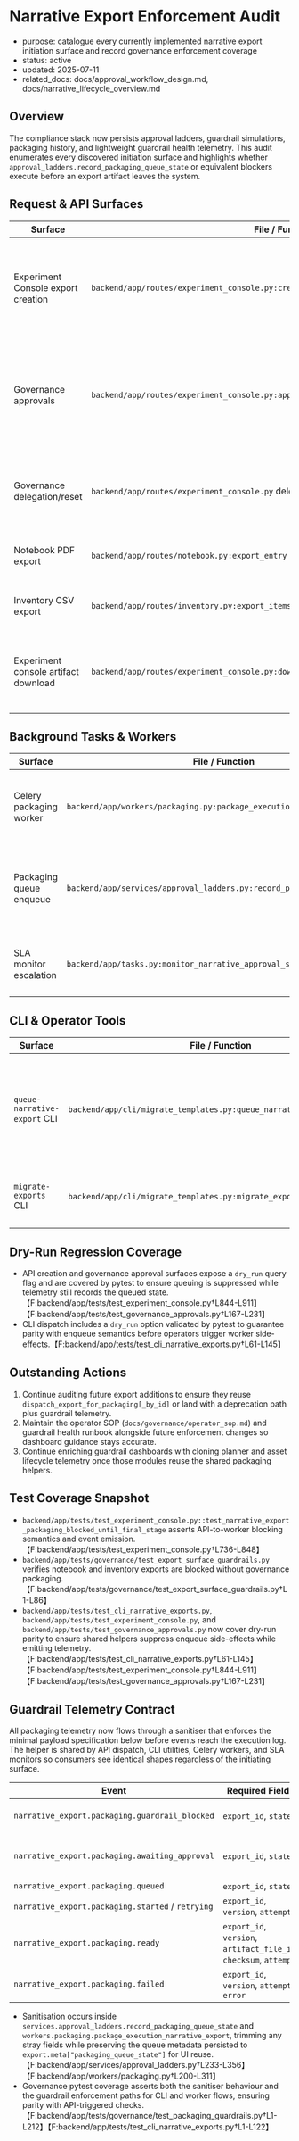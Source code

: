 # Narrative Export Enforcement Audit

- purpose: catalogue every currently implemented narrative export initiation surface and record governance enforcement coverage
- status: active
- updated: 2025-07-11
- related_docs: docs/approval_workflow_design.md, docs/narrative_lifecycle_overview.md

## Overview
The compliance stack now persists approval ladders, guardrail simulations, packaging history, and lightweight guardrail health telemetry. This audit enumerates every discovered initiation surface and highlights whether `approval_ladders.record_packaging_queue_state` or equivalent blockers execute before an export artifact leaves the system.

## Request & API Surfaces
| Surface | File / Function | Guardrail State | Notes |
| --- | --- | --- | --- |
| Experiment Console export creation | `backend/app/routes/experiment_console.py:create_execution_narrative_export` | ✅ Uses `approval_ladders.initialise_export_ladder` and defers packaging until `record_packaging_queue_state` returns `True`. | Shared service confirms stage completion, logs awaiting events, exposes a `dry_run` query flag for guardrail probes, and the worker reinspects state before artifact generation.【F:backend/app/routes/experiment_console.py†L3473-L3895】【F:backend/app/services/approval_ladders.py†L307-L488】 |
| Governance approvals | `backend/app/routes/experiment_console.py:approve_execution_narrative_export` | ✅ Calls `approval_ladders.record_stage_decision`, which returns `StageActionResult` and signals packaging readiness only after the final stage approves; supports a `dry_run` query toggle to keep guardrail audits side-effect free.【F:backend/app/routes/experiment_console.py†L4045-L4127】【F:backend/app/services/approval_ladders.py†L307-L488】 |
| Governance delegation/reset | `backend/app/routes/experiment_console.py` delegation/reset handlers | ✅ Mutate ladder state through service helpers that preserve stage gating semantics.【F:backend/app/routes/experiment_console.py†L4189-L4275】【F:backend/app/services/approval_ladders.py†L459-L552】 |
| Notebook PDF export | `backend/app/routes/notebook.py:export_entry` | ✅ Deprecated endpoint now records `notebook_export.guardrail_blocked` and returns `409 Conflict`, directing operators to the narrative packaging flow.【F:backend/app/routes/notebook.py†L104-L144】 |
| Inventory CSV export | `backend/app/routes/inventory.py:export_items` | ✅ Endpoint now returns `409 Conflict` with guidance to use governance-approved asset packaging instead of streaming raw CSV.【F:backend/app/routes/inventory.py†L194-L214】 |
| Experiment console artifact download | `backend/app/routes/experiment_console.py:download_execution_narrative_export_artifact` | ✅ Loads export via ladder-aware service before streaming, ensuring artifact existed only after approval。【F:backend/app/routes/experiment_console.py†L4275-L4356】【F:backend/app/services/approval_ladders.py†L131-L189】 |

## Background Tasks & Workers
| Surface | File / Function | Guardrail State | Notes |
| --- | --- | --- | --- |
| Celery packaging worker | `backend/app/workers/packaging.py:package_execution_narrative_export` | ✅ Reloads export with ladder, invokes `verify_export_packaging_guardrails`, and now relies on deduplicated queue telemetry so repeated pending runs stop spamming the timeline. Guardrail state is revalidated before any artifact writes.【F:backend/app/workers/packaging.py†L30-L221】【F:backend/app/services/approval_ladders.py†L233-L356】 |
| Packaging queue enqueue | `backend/app/services/approval_ladders.py:record_packaging_queue_state` | ✅ Central entry point for gating Celery dispatch; logs minimal `state/context` payloads (`guardrail_blocked`, `awaiting_approval`, `queued`) and persists the last emission in `export.meta` to prevent redundant events. Integration tests cover queue vs. block paths.【F:backend/app/services/approval_ladders.py†L233-L356】【F:backend/app/tests/governance/test_packaging_guardrails.py†L1-L156】 |
| SLA monitor escalation | `backend/app/tasks.py:monitor_narrative_approval_slas` | ✅ Marks overdue stages, emits escalation events, and now re-calls `verify_export_packaging_guardrails` which respects the deduplicated telemetry contract before notifying reviewers.【F:backend/app/tasks.py†L94-L205】【F:backend/app/services/approval_ladders.py†L233-L356】 |

## CLI & Operator Tools
| Surface | File / Function | Guardrail State | Notes |
| --- | --- | --- | --- |
| `queue-narrative-export` CLI | `backend/app/cli/migrate_templates.py:queue_narrative_export_command` | ✅ Routes through `dispatch_export_for_packaging_by_id`, returns guardrail summaries, and participates in the shared telemetry contract. Provides `--dry-run` for parity checks before dispatching workers.【F:backend/app/cli/migrate_templates.py†L152-L240】【F:backend/app/services/approval_ladders.py†L307-L488】 |
| `migrate-exports` CLI | `backend/app/cli/migrate_templates.py:migrate_exports_command` | ⚠️ Read/modify only. Adjusts metadata but does not dispatch packaging; continue to run a follow-up queue check via the command above before approving migrations.【F:backend/app/cli/migrate_templates.py†L1-L117】 |

## Dry-Run Regression Coverage
- API creation and governance approval surfaces expose a `dry_run` query flag and are covered by pytest to ensure queuing is suppressed while telemetry still records the queued state.【F:backend/app/tests/test_experiment_console.py†L844-L911】【F:backend/app/tests/test_governance_approvals.py†L167-L231】
- CLI dispatch includes a `dry_run` option validated by pytest to guarantee parity with enqueue semantics before operators trigger worker side-effects.【F:backend/app/tests/test_cli_narrative_exports.py†L61-L145】

## Outstanding Actions
1. Continue auditing future export additions to ensure they reuse `dispatch_export_for_packaging[_by_id]` or land with a deprecation path plus guardrail telemetry.
2. Maintain the operator SOP (`docs/governance/operator_sop.md`) and guardrail health runbook alongside future enforcement changes so dashboard guidance stays accurate.
3. Continue enriching guardrail dashboards with cloning planner and asset lifecycle telemetry once those modules reuse the shared packaging helpers.

## Test Coverage Snapshot
- `backend/app/tests/test_experiment_console.py::test_narrative_export_packaging_blocked_until_final_stage` asserts API-to-worker blocking semantics and event emission.【F:backend/app/tests/test_experiment_console.py†L736-L848】
- `backend/app/tests/governance/test_export_surface_guardrails.py` verifies notebook and inventory exports are blocked without governance packaging.【F:backend/app/tests/governance/test_export_surface_guardrails.py†L1-L86】
- `backend/app/tests/test_cli_narrative_exports.py`, `backend/app/tests/test_experiment_console.py`, and `backend/app/tests/test_governance_approvals.py` now cover dry-run parity to ensure shared helpers suppress enqueue side-effects while emitting telemetry.【F:backend/app/tests/test_cli_narrative_exports.py†L61-L145】【F:backend/app/tests/test_experiment_console.py†L844-L911】【F:backend/app/tests/test_governance_approvals.py†L167-L231】

## Guardrail Telemetry Contract

All packaging telemetry now flows through a sanitiser that enforces the minimal payload specification below before events reach the execution log. The helper is shared by API dispatch, CLI utilities, Celery workers, and SLA monitors so consumers see identical shapes regardless of the initiating surface.

| Event | Required Fields | Optional Context Keys |
| --- | --- | --- |
| `narrative_export.packaging.guardrail_blocked` | `export_id`, `state` | `guardrail_state`, `projected_delay_minutes`, `reasons` |
| `narrative_export.packaging.awaiting_approval` | `export_id`, `state` | `pending_stage_id`, `pending_stage_index`, `pending_stage_status`, `pending_stage_due_at` |
| `narrative_export.packaging.queued` | `export_id`, `state` | `version` |
| `narrative_export.packaging.started` / `retrying` | `export_id`, `version`, `attempt` | — |
| `narrative_export.packaging.ready` | `export_id`, `version`, `artifact_file_id`, `checksum`, `attempt` | — |
| `narrative_export.packaging.failed` | `export_id`, `version`, `attempt`, `error` | — |

- Sanitisation occurs inside `services.approval_ladders.record_packaging_queue_state` and `workers.packaging.package_execution_narrative_export`, trimming any stray fields while preserving the queue metadata persisted to `export.meta["packaging_queue_state"]` for UI reuse.【F:backend/app/services/approval_ladders.py†L233-L356】【F:backend/app/workers/packaging.py†L200-L311】
- Governance pytest coverage asserts both the sanitiser behaviour and the guardrail enforcement paths for CLI and worker flows, ensuring parity with API-triggered checks.【F:backend/app/tests/governance/test_packaging_guardrails.py†L1-L212】【F:backend/app/tests/test_cli_narrative_exports.py†L1-L122】


